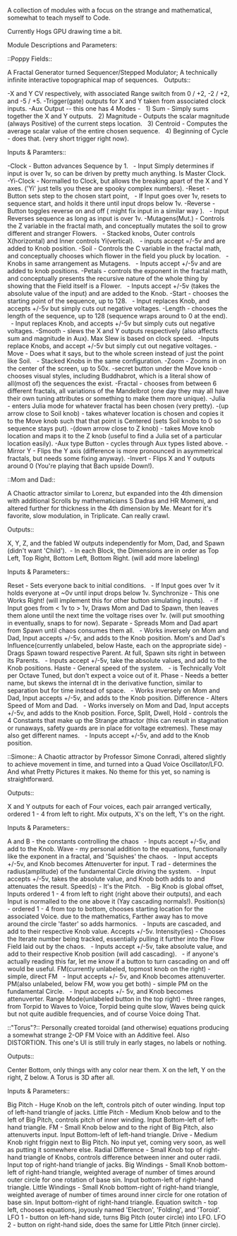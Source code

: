 A collection of modules with a focus on the strange and mathematical,
somewhat to teach myself to Code.

Currently Hogs GPU drawing time a bit.

Module Descriptions and Parameters:

::Poppy Fields::

A Fractal Generator turned Sequencer/Stepped Modulator;
A technically infinite interactive topographical map of sequences.
 
Outputs::

-X and Y CV respectively, with associated Range switch from 0 / +2, -2 / +2, and -5 / +5.
-Trigger(gate) outputs for X and Y  taken from associated clock inputs.
-Aux Output -- this one has 4 Modes -
 	1) Sum - Simply sums together the X and Y outputs.
 	2) Magnitude - Outputs the scalar magnitude (always Positive) of the current steps location.
 	3) Centroid - Computes the average scalar value of the entire chosen sequence.
 	4) Beginning of Cycle - does that. (very short trigger right now).
  
Inputs & Paramters::

-Clock - Button advances Sequence by 1.
 	- Input Simply determines if input is over 1v, so can be driven by pretty much anything. Is Master Clock.
-Yi-Clock - Normalled to Clock, but allows the breaking apart of the X and Y axes.  ('Yi' just tells you these are spooky     complex numbers).
-Reset - Button sets step to the chosen start point,
 	 - If Input goes over 1v, resets to sequence start, and holds it there until input drops below 1v.
-Reverse - Button toggles reverse on and off ( might fix input in a similar way ).
 	- Input Reverses sequence as long as input is over 1v.
-Mutagens(Mut.) - Controls the Z variable in the fractal math, and conceptually mutates the soil to grow different and         stranger Flowers.
 	- Stacked knobs, Outer controls X(horizontal) and Inner controls Yi(vertical).
 	- inputs accept =/-5v and are added to Knob position.
-Soil - Controls the C variable in the fractal math, and conceptually chooses which flower in the field you pluck by          location.
 	- Knobs in same arrangement as Mutagens.
 	- Inputs accept +/-5v and are added to knob positions.
-Petals - controls the exponent in the fractal math, and conceptually presents the recursive nature of the whole thing by     showing that the Field itself is a Flower.
 	- Inputs accept +/-5v (takes the absolute value of the input) and are added to the Knob.
-Start - chooses the starting point of the sequence, up to 128.
 	- Input replaces Knob, and accepts +/-5v but simply cuts out negative voltages.
-Length - chooses the length of the sequence, up to 128 (sequence wraps around to 0 at the end).
 	- Input replaces Knob, and accepts +/-5v but simply cuts out negative voltages.
-Smooth - slews the X and Y outputs respectively (also affects sum and magnitude in Aux). Max Slew is based on clock speed.
 	-Inputs replace Knobs, and accept +/-5v but simply cut out negative voltages.
-Move - Does what it says, but to the whole screen instead of just the point like Soil.
 	- Stacked Knobs in the same configuration.
-Zoom - Zooms in on the center of the screen, up to 50x.
-secret button under the Move knob - chooses visual styles, including Buddhabrot, which is a literal show of all(most of)     the sequences the exist.
-Fractal - chooses from between 6 different fractals, all variations of the Mandelbrot (one day they may all have their own     tuning attributes or something to make them more unique).
-Julia - enters Julia mode for whatever fractal has been chosen (very pretty).
-(up arrow close to Soil knob) - takes whatever location is chosen and copies it to the Move knob such that that point is     Centered (sets Soil knobs to 0 so sequence stays put).
-(down arrow close to Z knob) - takes Move knob location and maps it to the Z knob (useful to find a Julia set of a           particular location easily).
-Aux type Button - cycles through Aux types listed above.
-Mirror Y - Flips the Y axis (difference is more pronounced in asymmetrical fractals, but needs some fixing anyway).
-Invert - Flips X and Y outputs around 0 (You're playing that Bach upside Down!).

::Mom and Dad::

A Chaotic attractor similar to Lorenz, but expanded into the 4th dimension with additional Scrolls by mathematicians S Dadras and HR Momeni, and altered further for thickness in the 4th dimension by Me. Meant for it's favorite, slow modulation, in Triplicate. Can really crawl.

Outputs::

X, Y, Z, and the fabled W outputs independently for Mom, Dad, and Spawn (didn't want 'Child').
 - In each Block, the Dimensions are in order as Top Left, Top Right, Bottom Left, Bottom Right. (will add more labeling)

Inputs & Parameters::

Reset - Sets everyone back to initial conditions.
 	- If Input goes over 1v it holds everyone at ~0v until input drops below 1v.
Synchronize - This one Works Right! (will implement this for other button simulating inputs).
 	- if Input goes from < 1v to > 1v, Draws Mom and Dad to Spawn, then leaves them alone until the next time the voltage     rises over 1v. (will put smoothing in eventually, snaps to for now).
Separate - Spreads Mom and Dad apart from Spawn until chaos consumes them all.
 	- Works inversely on Mom and Dad, Input accepts +/-5v, and adds to the Knob position.
Mom's and Dad's Influence(currently unlabeled, below Haste, each on the appropriate side) - Drags Spawn toward respective     Parent. At full, Spawn sits right in between its Parents.
 	- Inputs accept +/-5v, take the absolute values, and add to the Knob positions.
Haste - General speed of the system.
 	- is Technically Volt per Octave Tuned, but don't expect a voice out of it.
Phase - Needs a better name, but skews the internal dt in the derivative function, similar to separation but for time         instead of space.
 	- Works inversely on Mom and Dad, Input accepts +/-5v, and adds to the Knob position.
Difference - Alters Speed of Mom and Dad.
 	- Works inversely on Mom and Dad, Input accepts +/-5v, and adds to the Knob position.
Force, Split, Dwell, Hold - controls the 4 Constants that make up the Strange attractor (this can result in stagnation or     runaways, safety guards are in place for voltage extremes). These may also get different names.
 	- Inputs accept +/-5v, and add to the Knob position.

::Simone::
A Chaotic attractor by Professor Simone Conradi, altered slightly to achieve movement in time, and turned into a Quad Voice Oscillator/LFO.
And what Pretty Pictures it makes.
No theme for this yet, so naming is straightforward.

Outputs::

X and Y outputs for each of Four voices, each pair arranged vertically, ordered 1 - 4 from left to right.
Mix outputs, X's on the left, Y's on the right.

Inputs & Parameters::

A and B - the constants controlling the chaos
 	- Inputs accept +/-5v, and add to the Knob.
Wave - my personal addition to the equations, functionally like the exponent in a fractal, and 'Squishes' the chaos.
 	- Input accepts +/-5v, and Knob becomes Attenuverter for input.
T rad - determines the radius(amplitude) of the fundamental Circle driving the system.
 	- Input accepts +/-5v, takes the absolute value, and Knob both adds to and attenuates the result.
Speed(s) - It's the Pitch.
 	- Big Knob is global offset, Inputs ordered 1 - 4 from left to right (right above their outputs), and each Input is         normalled to the one above it (Yay cascading normals!).
Position(s) - ordered 1 - 4 from top to bottom, chooses starting location for the associated Voice. due to the mathematics,     Farther away has to move around the circle 'faster' so adds harmonics.
 	- Inputs are cascaded, and add to their respective Knob value. Accepts +/-5v.
Intensity(ies) - Chooses the Iterate number being tracked, essentially pulling it further into the Flow Field laid out by     the chaos.
 	- Inputs accept +/-5v, take absolute value, and add to their respective Knob position (will add cascading).
 	- if anyone's actually reading this far, let me know if a button to turn cascading on and off would be useful.
FM(currently unlabeled, topmost knob on the right) - simple, direct FM
 	- Input accepts +/- 5v, and Knob becomes attenuverter.
PM(also unlabeled, below FM, wow you get both) - simple PM on the fundamental Circle.
 	- Input accepts +/- 5v, and Knob becomes attenuverter.
Range Mode(unlabeled button in the top right) - three ranges, from Torpid to Waves to Voice, Torpid being quite slow, Waves     being quick but not quite audible frequencies, and of course Voice doing That.

::"Torus"?::
Personally created toroidal (and otherwise) equations producing a somewhat strange 2-OP FM Voice with an Additive feel. Also DISTORTION.
This one's UI is still truly in early stages, no labels or nothing.

Outputs::

Center Bottom, only things with any color near them.
X on the left, Y on the right, Z below. A Torus is 3D after all.

Inputs & Parameters::

Big Pitch - Huge Knob on the left, controls pitch of outer winding. Input top of left-hand triangle of jacks.
Little Pitch - Medium Knob below and to the left of Big Pitch, controls pitch of inner winding. Input Bottom-left of left-hand triangle.
FM - Small Knob below and to the right of Big Pitch, also attenuverts input. Input Bottom-left of left-hand triangle.
Drive - Medium Knob right friggin next to Big Pitch. No input yet, coming very soon, as well as putting it somewhere else.
Radial Difference - Small Knob top of right-hand triangle of Knobs, controls difference between inner and outer radii. Input top of right-hand triangle of jacks.
Big Windings - Small Knob bottom-left of right-hand triangle, weighted average of number of times around outer circle for one rotation of base sin. Input bottom-left of right-hand triangle.
Little Windings - Small Knob bottom-right of right-hand triangle, weighted average of number of times around inner circle for one rotation of base sin. Input bottom-right of right-hand triangle.
Equation switch - top left, chooses equations, joyously named 'Electron', 'Folding', and 'Toroid'.
LFO 1 - button on left-hand side, turns Big Pitch (outer circle) into LFO.
LFO 2 - button on right-hand side, does the same for Little Pitch (inner circle).



